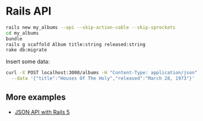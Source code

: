 # Rails API

```bash
rails new my_albums --api --skip-action-cable --skip-sprockets
cd my_albums
bundle
rails g scaffold Album title:string released:string
rake db:migrate
```

Insert some data:

```bash
curl -X POST localhost:3000/albums -H "Content-Type: application/json" \
  --data '{"title":"Houses Of The Holy","released":"March 28, 1973"}'
```


## More examples

* [JSON API with Rails 5](https://www.youtube.com/watch?v=EpzIhQBXUQk)
